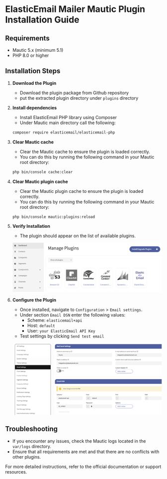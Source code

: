 # ElasticEmail Mailer Mautic Plugin Installation Guide

## Requirements

- Mautic 5.x (minimum 5.1)
- PHP 8.0 or higher

## Installation Steps

1. **Download the Plugin**
    - Download the plugin package from Github repository
    - put the extracted plugin directory under `plugins` directory

2. **Install dependencies**
    - Install ElasticEmail PHP library using Composer
    - Under Mautic main directory call the following:
    ```sh
    composer require elasticemail/elasticemail-php
    ```

3. **Clear Mautic cache**
    - Clear the Mautic cache to ensure the plugin is loaded correctly.
    - You can do this by running the following command in your Mautic root directory:
     ```sh
     php bin/console cache:clear
     ```

4. **Clear Mautic plugin cache**

    - Clear the Mautic plugin cache to ensure the plugin is loaded correctly.
    - You can do this by running the following command in your Mautic root directory:
     ```sh
     php bin/console mautic:plugins:reload
     ```

5. **Verify Installation**
    - The plugin should appear on the list of available plugins.

    ![Mautic Plugins page](elasticemail-mailer-bundle-plugins.png)

6. **Configure the Plugin**
    - Once installed, navigate to `Configuration` > `Email settings`.
    - Under section `Email DSN` enter the following values:
        - Scheme: `elasticemail+api`
        - Host: `default`
        - User: `your ElasticEmail API Key`
    - Test settings by clicking `Send test email`

    ![Mautic Email configuration page](elasticemail-mailer-bundle-config.png)

## Troubleshooting
- If you encounter any issues, check the Mautic logs located in the `var/logs` directory.
- Ensure that all requirements are met and that there are no conflicts with other plugins.

For more detailed instructions, refer to the official documentation or support resources.